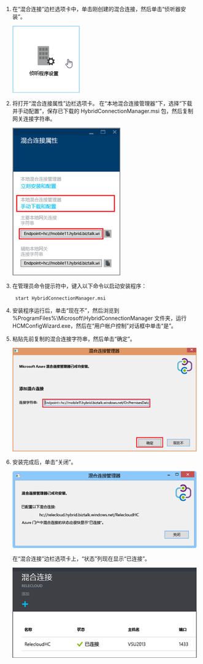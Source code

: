 
1. 在“混合连接”边栏选项卡中，单击刚创建的混合连接，然后单击“侦听器安装”。
   
    ![单击侦听器安装](./media/app-service-hybrid-connections-manager-install/D04ClickListenerSetup.png)
2. 将打开“混合连接属性”边栏选项卡。 在“本地混合连接管理器”下，选择“下载并手动配置”，保存已下载的 HybridConnectionManager.msi 包，然后复制网关连接字符串。
   
    ![单击此处进行安装](./media/app-service-hybrid-connections-manager-install/D05ClickToInstallHCM.png)
3. 在管理员命令提示符中，键入以下命令以启动安装程序：
   
        start HybridConnectionManager.msi
4. 安装程序运行后，单击“现在不”，然后浏览到 %ProgramFiles%\Microsoft\HybridConnectionManager 文件夹，运行 HCMConfigWizard.exe，然后在“用户帐户控制”对话框中单击“是”。
5. 粘贴先前复制的混合连接字符串，然后单击“确定”。 
   
    ![安装](./media/app-service-hybrid-connections-manager-install/D08aHCMInstallManual.png)
6. 安装完成后，单击“关闭”。
   
    ![单击关闭](./media/app-service-hybrid-connections-manager-install/D09HCMInstallComplete.png)
   
    在“混合连接”边栏选项卡上，“状态”列现在显示“已连接”。 
   
    ![已连接状态](./media/app-service-hybrid-connections-manager-install/D10HCStatusConnected.png)

